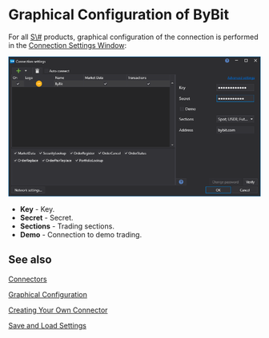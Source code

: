 # Graphical Configuration of ByBit

For all [S\\#](../../../../api.md) products, graphical configuration of the connection is performed in the [Connection Settings Window](../../../graphical_user_interface/connection_settings_window.md):

![API GUI Settings ByBit](../../../../../images/api_gui_settings_bybit.png)

- **Key** - Key.
- **Secret** - Secret.
- **Sections** - Trading sections.
- **Demo** - Connection to demo trading.

## See also

[Connectors](../../../connectors.md)

[Graphical Configuration](../../graphical_configuration.md)

[Creating Your Own Connector](../../creating_own_connector.md)

[Save and Load Settings](../../save_and_load_settings.md)

